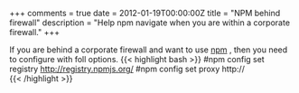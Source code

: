 +++
comments = true
date = 2012-01-19T00:00:00Z
title = "NPM behind firewall"
description = "Help npm navigate when you are within a corporate firewall."
+++

If you are behind a corporate firewall and want to use [npm](https://www.npmjs.com/) , then you need to configure with foll options.
{{< highlight bash >}}
#npm config set registry http://registry.npmjs.org/
#npm config set proxy http://<my proxy>  
{{< /highlight >}}
